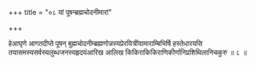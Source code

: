 +++
title = "०८ यां पूषन्ब्रह्मचोदनीमारां"

+++

हेआघृणे आगतदीप्ते पूषन् बुह्मचोदनीम्ब्रह्मणोन्नस्यप्रेरयित्रींयामाराम्बिभिर्षि हस्तेधारयसि तयासमस्यसर्वस्यलुब्धजनस्यहृदयंआरिख आलिख किकिराकिकिराणिकीर्णानिप्रशिथिलानिचकुरु ॥ ८ ॥